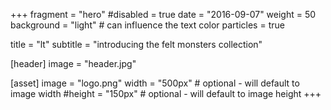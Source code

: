 +++
fragment = "hero"
#disabled = true
date = "2016-09-07"
weight = 50
background = "light" # can influence the text color
particles = true

title = "lt"
subtitle = "introducing the felt monsters collection"

[header]
  image = "header.jpg"

[asset]
  image = "logo.png"
  width = "500px" # optional - will default to image width
  #height = "150px" # optional - will default to image height
+++
